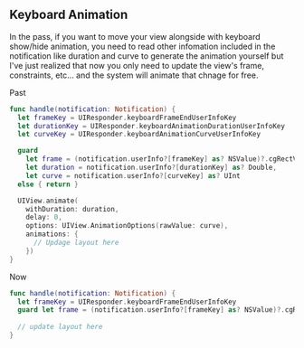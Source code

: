 ## Keyboard Animation

In the pass, if you want to move your view alongside with keyboard show/hide animation, 
you need to read other infomation included in the notification like duration and curve 
to generate the animation yourself but I've just realized that now you only need to update
the view's frame, constraints, etc... and the system will animate that chnage for free.

Past
```Swift
func handle(notification: Notification) {
  let frameKey = UIResponder.keyboardFrameEndUserInfoKey
  let durationKey = UIResponder.keyboardAnimationDurationUserInfoKey
  let curveKey = UIResponder.keyboardAnimationCurveUserInfoKey

  guard
    let frame = (notification.userInfo?[frameKey] as? NSValue)?.cgRectValue,
    let duration = notification.userInfo?[durationKey] as? Double,
    let curve = notification.userInfo?[curveKey] as? UInt
  else { return }

  UIView.animate(
    withDuration: duration,
    delay: 0,
    options: UIView.AnimationOptions(rawValue: curve),
    animations: { 
      // Updage layout here
    })
}
```

Now
```Swift
func handle(notification: Notification) {
  let frameKey = UIResponder.keyboardFrameEndUserInfoKey
  guard let frame = (notification.userInfo?[frameKey] as? NSValue)?.cgRectValue else { return }
  
  // update layout here
}
```
